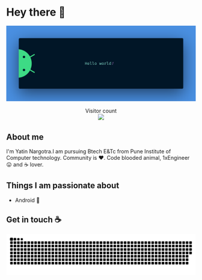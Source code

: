 # Hey there :wave:

<img src="https://raw.githubusercontent.com/yatinnargotra/yatinnargotra/master/resources/banner.png" alt="Hello world">

<p align="center"> 
  Visitor count<br>
  <img src="https://profile-counter.glitch.me/yatinnargotra/count.svg" />
</p>

## About me

I'm Yatin Nargotra.I am pursuing Btech E&Tc from Pune Institute of Computer technology.
Community is :heart:. Code blooded animal, 1xEngineer :stuck_out_tongue: and :coffee: lover. 


## Things I am passionate about

- Android :robot:

## Get in touch :coffee:

<picture>
  <source media="(prefers-color-scheme: dark)" srcset="https://raw.githubusercontent.com/yatinnargotra/yatinnargotra/output/github-contribution-grid-snake-dark.svg">
  <source media="(prefers-color-scheme: light)" srcset="https://raw.githubusercontent.com/yatinnargotra/yatinnargotra/output/github-contribution-grid-snake.svg">
  <img alt="github contribution grid snake animation" src="https://raw.githubusercontent.com/yatinnargotra/yatinnargotra/output/github-contribution-grid-snake.svg">
</picture>


<!--
**yatinnargotra/yatinnargotra** is a ✨ _special_ ✨ repository because its `README.md` (this file) appears on your GitHub profile.

Here are some ideas to get you started:

- 🔭 I’m currently working on ...
- 🌱 I’m currently learning ...
- 👯 I’m looking to collaborate on ...
- 🤔 I’m looking for help with ...
- 💬 Ask me about ...
- 📫 How to reach me: ...
- 😄 Pronouns: ...
- ⚡ Fun fact: ...
-->
